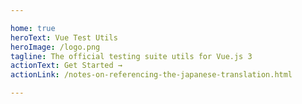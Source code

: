 ```yaml
---

home: true
heroText: Vue Test Utils
heroImage: /logo.png
tagline: The official testing suite utils for Vue.js 3
actionText: Get Started →
actionLink: /notes-on-referencing-the-japanese-translation.html

---
```


<!--@include: ./notes-on-referencing-the-japanese-translation.md-->
